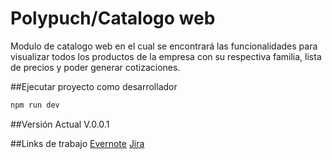 # Polypuch/Catalogo web
Modulo de catalogo web en el cual se encontrará las funcionalidades para visualizar todos los productos de la empresa con su respectiva familia, lista de precios y poder generar cotizaciones.

##Ejecutar proyecto como desarrollador 
```javascript
npm run dev
```

##Versión Actual
V.0.0.1


##Links de trabajo
[Evernote](https://www.evernote.com/shard/s553/sh/4b050c8f-071e-021b-e629-b3801a8e9c74/9c882e46a273ebb72129a138d4433677) 
[Jira](https://ti-area.atlassian.net/l/c/WXJ0nGah) 
